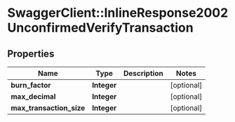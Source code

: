 # SwaggerClient::InlineResponse2002UnconfirmedVerifyTransaction

## Properties
Name | Type | Description | Notes
------------ | ------------- | ------------- | -------------
**burn_factor** | **Integer** |  | [optional] 
**max_decimal** | **Integer** |  | [optional] 
**max_transaction_size** | **Integer** |  | [optional] 


